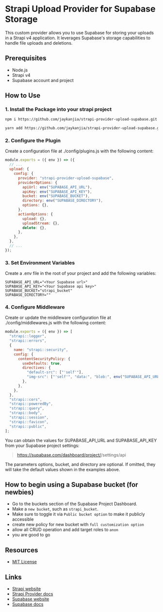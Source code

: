 # Strapi Upload Provider for Supabase Storage

This custom provider allows you to use Supabase for storing your uploads in a Strapi v4 application. It leverages Supabase's storage capabilities to handle file uploads and deletions.

## Prerequisites

- Node.js
- Strapi v4
- Supabase account and project

## How to Use

### 1. Install the Package into your strapi project

```bash
npm i https://github.com/jaykanjia/strapi-provider-upload-supabase.git
```

```bash
yarn add https://github.com/jaykanjia/strapi-provider-upload-supabase.git
```

### 2. Configure the Plugin

Create a configuration file at ./config/plugins.js with the following content:

```javascript
module.exports = ({ env }) => ({
  // ...
  upload: {
    config: {
      provider: "strapi-provider-upload-supabase",
      providerOptions: {
        apiUrl: env("SUPABASE_API_URL"),
        apiKey: env("SUPABASE_API_KEY"),
        bucket: env("SUPABASE_BUCKET"),
        directory: env("SUPABASE_DIRECTORY"),
        options: {},
      },
      actionOptions: {
        upload: {},
        uploadStream: {},
        delete: {},
      },
    },
  },
  // ...
});
```

### 3. Set Environment Variables

Create a .env file in the root of your project and add the following variables:

```dotenv
SUPABASE_API_URL="<Your Supabase url>"
SUPABASE_API_KEY="<Your Supabase api key>"
SUPABASE_BUCKET="strapi_bucket"
SUPABASE_DIRECTORY=""
```

### 4. Configure Middleware

Create or update the middleware configuration file at ./config/middlewares.js with the following content:

```javascript
module.exports = ({ env }) => [
  "strapi::logger",
  "strapi::errors",
  {
    name: "strapi::security",
    config: {
      contentSecurityPolicy: {
        useDefaults: true,
        directives: {
          "default-src": ["'self'"],
          "img-src": ["'self'", "data:", "blob:", env("SUPABASE_API_URL")],
        },
      },
    },
  },
  "strapi::cors",
  "strapi::poweredBy",
  "strapi::query",
  "strapi::body",
  "strapi::session",
  "strapi::favicon",
  "strapi::public",
];
```

You can obtain the values for SUPABASE_API_URL and SUPABASE_API_KEY from your Supabase project settings:

> https://supabase.com/dashboard/project/<your-project>/settings/api

The parameters options, bucket, and directory are optional. If omitted, they will take the default values shown in the examples above.

## How to begin using a Supabase bucket (for newbies)

- Go to the buckets section of the Supabase Project Dashboard.
- Make a `new bucket`, such as `strapi_bucket`.
- Make sure to toggle it via `Public bucket option` to make it publicly accessible
- create new policy for new bucket with `full customization option`
- allow all CRUD operation and add target roles to `anon`
- you are good to go

## Resources

- [MIT License](LICENSE.md)

## Links

- [Strapi website](http://strapi.io)
- [Strapi Provider docs](https://docs.strapi.io/dev-docs/providers)
- [Supabase website](https://supabase.com)
- [Supabase docs](https://supabase.com/docs/reference/javascript)

